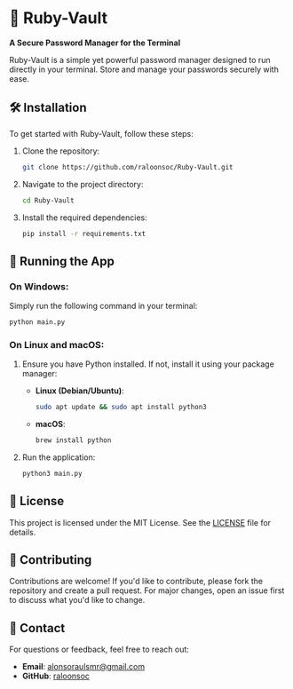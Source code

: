 # 💎 Ruby-Vault

**A Secure Password Manager for the Terminal**

Ruby-Vault is a simple yet powerful password manager designed to run directly in your terminal. Store and manage your passwords securely with ease.

## 🛠️ Installation

To get started with Ruby-Vault, follow these steps:

1. Clone the repository:
   ```bash
   git clone https://github.com/raloonsoc/Ruby-Vault.git
   ```

2. Navigate to the project directory:
   ```bash
   cd Ruby-Vault
   ```

3. Install the required dependencies:
   ```bash
   pip install -r requirements.txt
   ```


## 🚀 Running the App

### On Windows:
Simply run the following command in your terminal:
```bash
python main.py
```
### On Linux and macOS:
1. Ensure you have Python installed. If not, install it using your package manager:
   - **Linux (Debian/Ubuntu)**:
     ```bash
     sudo apt update && sudo apt install python3
     ```
   - **macOS**:
     ```bash
     brew install python
     ```

2. Run the application:
   ```bash
   python3 main.py
   ```

## 📜 License

This project is licensed under the MIT License. See the [LICENSE](LICENSE) file for details.

## 🤝 Contributing

Contributions are welcome! If you'd like to contribute, please fork the repository and create a pull request. For major changes, open an issue first to discuss what you'd like to change.

## 📧 Contact

For questions or feedback, feel free to reach out:
- **Email**: [alonsoraulsmr@gmail.com](mailto:alonsoraulsmr@gmail.com)
- **GitHub**: [raloonsoc](https://github.com/raloonsoc)